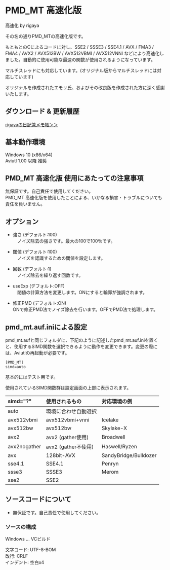 ﻿
# PMD_MT 高速化版
高速化 by rigaya

その名の通りPMD_MTの高速化版です。

もともとのCによるコードに対し、SSE2 / SSSE3 / SSE4.1 / AVX / FMA3 / FMA4 / AVX2 / AVX512BW / AVX512VBMI / AVX512VNNI などにより高速化しました。自動的に使用可能な最速の関数が使用されるようになっています。

マルチスレッドにも対応しています。(オリジナル版からマルチスレッドには対応しています)  

オリジナルを作成されたエモリ氏、およびその改良版を作成された方に深く感謝いたします。

## ダウンロード & 更新履歴
[rigayaの日記兼メモ帳＞＞](http://rigaya34589.blog135.fc2.com/blog-category-18.html)

## 基本動作環境
Windows 10 (x86/x64)  
Aviutl 1.00 以降 推奨

## PMD_MT 高速化版 使用にあたっての注意事項
無保証です。自己責任で使用してください。  
PMD_MT 高速化版を使用したことによる、いかなる損害・トラブルについても責任を負いません。


## オプション
- 強さ (デフォルト:100)  
　ノイズ除去の強さです。最大の100で100％です。  

- 閾値 (デフォルト:100)  
　ノイズを認識するための閾値を設定します。  

- 回数 (デフォルト:1)  
　ノイズ除去を繰り返す回数です。  

- useExp (デフォルト:OFF)  
　閾値の計算方法を変更します。ONにすると輪郭が強調されます。  

- 修正PMD (デフォルト:ON)  
  ONで修正PMD法でノイズ除去を行います。OFFでPMD法で処理します。  
  
## pmd_mt.auf.iniによる設定

pmd_mt.aufと同じフォルダに、下記のように記述したpmd_mt.auf.iniを置くと、使用するSIMD関数を選択できるように動作を変更できます。変更の際には、Aviutlの再起動が必要です。

```
[PMD_MT]
simd=auto
```

基本的にはテスト用です。

使用されているSIMD関数群は設定画面の上部に表示されます。


|simd="?" |使用されるもの|対応環境の例|
|:---|:---|:---|
| auto           | 環境に合わせ自動選択        |                       |
| avx512vbmi     | avx512vbmi+vnni             | Icelake               |
| avx512bw       | avx512bw                    | Skylake-X             |
| avx2           | avx2 (gather使用)           | Broadwell             |
| avx2nogather   | avx2 (gather不使用)         | Haswell/Ryzen         | 
| avx            | 128bit-AVX                  | SandyBridge/Bulldozer |
| sse4.1         | SSE4.1                      | Penryn                |
| ssse3          | SSSE3                       | Merom                 |
| sse2           | SSE2                        |                       |


## ソースコードについて
- 無保証です。自己責任で使用してください。

### ソースの構成
Windows ... VCビルド  

文字コード: UTF-8-BOM  
改行: CRLF  
インデント: 空白x4  
